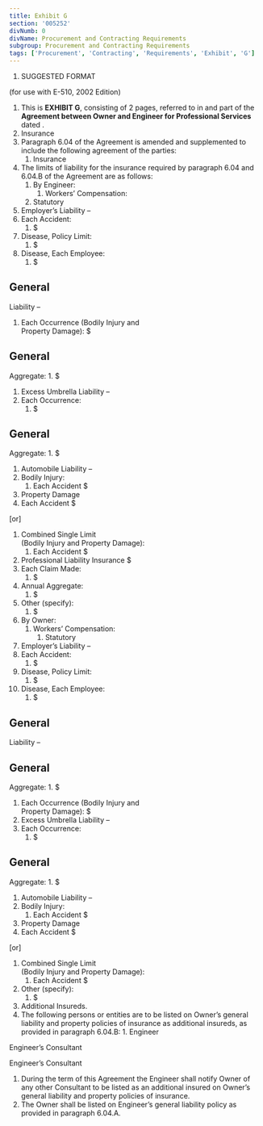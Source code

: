 ```yaml
---
title: Exhibit G
section: '005252'
divNumb: 0
divName: Procurement and Contracting Requirements
subgroup: Procurement and Contracting Requirements
tags: ['Procurement', 'Contracting', 'Requirements', 'Exhibit', 'G']
---
```


   1. SUGGESTED FORMAT

(for use with E-510, 2002 Edition)
   1. This is **EXHIBIT G**, consisting of 2 pages, referred to in and part of the **Agreement between Owner and Engineer for Professional Services** dated .
   1. Insurance
   1. Paragraph 6.04 of the Agreement is amended and supplemented to include the following agreement of the parties:
      1. Insurance
   1. The limits of liability for the insurance required by paragraph 6.04 and 6.04.B of the Agreement are as follows:
      1. By Engineer:
            1. Workers’ Compensation:
      1. Statutory
   1. Employer’s Liability – 
   1. Each Accident:
      1. $
   1. Disease, Policy Limit:
      1. $
   1. Disease, Each Employee:
      1. $

## General

 Liability – 
   1. Each Occurrence (Bodily Injury and  
Property Damage): $

## General

 Aggregate:
      1. $
   1. Excess Umbrella Liability – 
   1. Each Occurrence:
      1. $

## General

 Aggregate:
      1. $
   1. Automobile Liability – 
   1. Bodily Injury:
      1. Each Accident $
   1. Property Damage
   1. Each Accident $

[or]
   1. Combined Single Limit  
(Bodily Injury and Property Damage):
      1. Each Accident $
   1. Professional Liability Insurance $
   1. Each Claim Made:
      1. $
   1. Annual Aggregate:
      1. $
   1. Other (specify):
      1. $  
   1. By Owner:
      1. Workers’ Compensation:
         1. Statutory
   1. Employer’s Liability – 
   1. Each Accident:
      1. $
   1. Disease, Policy Limit:
      1. $
   1. Disease, Each Employee:
      1. $

## General

 Liability – 

## General

 Aggregate:
      1. $
   1. Each Occurrence (Bodily Injury and  
Property Damage): $
   1. Excess Umbrella Liability – 
   1. Each Occurrence:
      1. $

## General

 Aggregate:
      1. $
   1. Automobile Liability – 
   1. Bodily Injury:
      1. Each Accident $
   1. Property Damage
   1. Each Accident $

[or]
   1. Combined Single Limit  
(Bodily Injury and Property Damage):
      1. Each Accident $
   1. Other (specify):
      1. $  
   1. Additional Insureds.
   1. The following persons or entities are to be listed on Owner’s general liability and property policies of insurance as additional insureds, as provided in paragraph 6.04.B:
      1. 
Engineer

Engineer’s Consultant

Engineer’s Consultant
   1. During the term of this Agreement the Engineer shall notify Owner of any other Consultant to be listed as an additional insured on Owner’s general liability and property policies of insurance.
   1. The Owner shall be listed on Engineer’s general liability policy as provided in paragraph 6.04.A.

